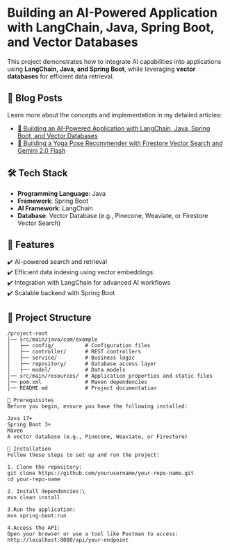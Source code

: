 # Building an AI-Powered Application with LangChain, Java, Spring Boot, and Vector Databases  

This project demonstrates how to integrate AI capabilities into applications using **LangChain, Java, and Spring Boot**, while leveraging **vector databases** for efficient data retrieval.  

## 📖 Blog Posts  
Learn more about the concepts and implementation in my detailed articles:  
- [🔗 Building an AI-Powered Application with LangChain, Java, Spring Boot, and Vector Databases](https://thealphaking.medium.com/building-an-ai-powered-application-with-langchain-java-spring-boot-and-vector-databases-fb904f73defd)  
- [🔗 Building a Yoga Pose Recommender with Firestore Vector Search and Gemini 2.0 Flash](https://thealphaking.medium.com/building-a-yoga-pose-recommender-with-firestore-vector-search-and-gemini-2-0-flash-38e4df88e10d)  

## 🛠️ Tech Stack  
- **Programming Language**: Java  
- **Framework**: Spring Boot  
- **AI Framework**: LangChain  
- **Database**: Vector Database (e.g., Pinecone, Weaviate, or Firestore Vector Search)  

## 🚀 Features  
✔️ AI-powered search and retrieval  
✔️ Efficient data indexing using vector embeddings  
✔️ Integration with LangChain for advanced AI workflows  
✔️ Scalable backend with Spring Boot  

## 📂 Project Structure  
```plaintext
/project-root
│── src/main/java/com/example
│   ├── config/          # Configuration files
│   ├── controller/      # REST controllers
│   ├── service/         # Business logic
│   ├── repository/      # Database access layer
│   ├── model/           # Data models
│── src/main/resources/  # Application properties and static files
│── pom.xml              # Maven dependencies
│── README.md            # Project documentation

🔹 Prerequisites
Before you begin, ensure you have the following installed:

Java 17+
Spring Boot 3+
Maven
A vector database (e.g., Pinecone, Weaviate, or Firestore)

🔹 Installation
Follow these steps to set up and run the project:

1. Clone the repository:
git clone https://github.com/yourusername/your-repo-name.git
cd your-repo-name

2. Install dependencies:\
mvn clean install

3.Run the application:
mvn spring-boot:run

4.Access the API:
Open your browser or use a tool like Postman to access:
http://localhost:8080/api/your-endpoint

